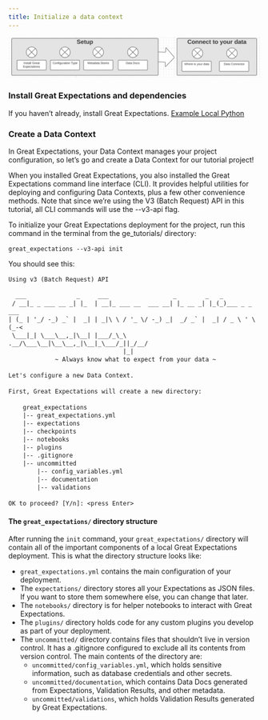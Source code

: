 ```yaml
---
title: Initialize a data context
---
```


![minimap](minimap.png)

### Install Great Expectations and dependencies

If you haven’t already, install Great Expectations. [Example Local Python](/docs/guides/setup/installation/local)

### Create a Data Context

In Great Expectations, your Data Context manages your project configuration, so let’s go and create a Data Context for our tutorial project!

When you installed Great Expectations, you also installed the Great Expectations command line interface (CLI). It provides helpful utilities for deploying and configuring Data Contexts, plus a few other convenience methods. Note that since we’re using the V3 (Batch Request) API in this tutorial, all CLI commands will use the --v3-api flag.

To initialize your Great Expectations deployment for the project, run this command in the terminal from the ge_tutorials/ directory:

````console
great_expectations --v3-api init
````
You should see this:
````console
Using v3 (Batch Request) API

  ___              _     ___                  _        _   _
 / __|_ _ ___ __ _| |_  | __|_ ___ __  ___ __| |_ __ _| |_(_)___ _ _  ___
| (_ | '_/ -_) _` |  _| | _|\ \ / '_ \/ -_) _|  _/ _` |  _| / _ \ ' \(_-<
 \___|_| \___\__,_|\__| |___/_\_\ .__/\___\__|\__\__,_|\__|_\___/_||_/__/
                                |_|
             ~ Always know what to expect from your data ~

Let's configure a new Data Context.

First, Great Expectations will create a new directory:

    great_expectations
    |-- great_expectations.yml
    |-- expectations
    |-- checkpoints
    |-- notebooks
    |-- plugins
    |-- .gitignore
    |-- uncommitted
        |-- config_variables.yml
        |-- documentation
        |-- validations

OK to proceed? [Y/n]: <press Enter>
````

#### The ```great_expectations/``` directory structure

After running the ```init``` command, your ```great_expectations/``` directory will contain all of the important components of a local Great Expectations deployment. This is what the directory structure looks like:

* ```great_expectations.yml``` contains the main configuration of your deployment.
* The ```expectations/``` directory stores all your Expectations as JSON files. If you want to store them somewhere else, you can change that later.
* The ```notebooks/``` directory is for helper notebooks to interact with Great Expectations.
* The ```plugins/``` directory holds code for any custom plugins you develop as part of your deployment.
* The ```uncommitted/``` directory contains files that shouldn’t live in version control. It has a .gitignore configured to exclude all its contents from version control. The main contents of the directory are:
	* ```uncommitted/config_variables.yml```, which holds sensitive information, such as database credentials and other secrets.
	*  ```uncommitted/documentation```, which contains Data Docs generated from Expectations, Validation Results, and other metadata.
	*  ```uncommitted/validations```, which holds Validation Results generated by Great Expectations.

